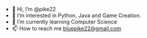 - 👋 Hi, I’m @pike22
- 👀 I’m interested in Python, Java and Game Creation. 
- 🌱 I’m currently learning Computer Science 
- 📫 How to reach me bluepike22@gmail.com

<!---
pike22/pike22 is a ✨ special ✨ repository because its `README.md` (this file) appears on your GitHub profile.
You can click the Preview link to take a look at your changes.
--->
